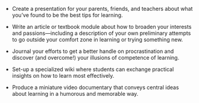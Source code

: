 

-   Create a presentation for your parents, friends, and teachers about what you’ve found to be the best tips for learning.
    
-   Write an article or textbook module about how to broaden your interests and passions—including a description of your own preliminary attempts to go outside your comfort zone in learning or trying something new.
    
-   Journal your efforts to get a better handle on procrastination and discover (and overcome!) your illusions of competence of learning.
    
-   Set-up a specialized wiki where students can exchange practical insights on how to learn most effectively.
    
-   Produce a miniature video documentary that conveys central ideas about learning in a humorous and memorable way.